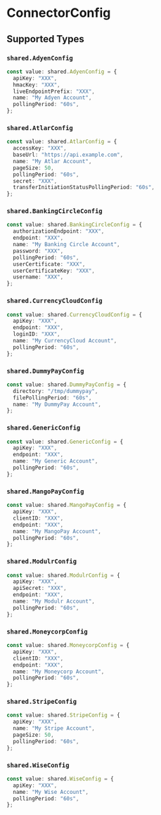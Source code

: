 # ConnectorConfig


## Supported Types

### `shared.AdyenConfig`

```typescript
const value: shared.AdyenConfig = {
  apiKey: "XXX",
  hmacKey: "XXX",
  liveEndpointPrefix: "XXX",
  name: "My Adyen Account",
  pollingPeriod: "60s",
};
```

### `shared.AtlarConfig`

```typescript
const value: shared.AtlarConfig = {
  accessKey: "XXX",
  baseUrl: "https://api.example.com",
  name: "My Atlar Account",
  pageSize: 50,
  pollingPeriod: "60s",
  secret: "XXX",
  transferInitiationStatusPollingPeriod: "60s",
};
```

### `shared.BankingCircleConfig`

```typescript
const value: shared.BankingCircleConfig = {
  authorizationEndpoint: "XXX",
  endpoint: "XXX",
  name: "My Banking Circle Account",
  password: "XXX",
  pollingPeriod: "60s",
  userCertificate: "XXX",
  userCertificateKey: "XXX",
  username: "XXX",
};
```

### `shared.CurrencyCloudConfig`

```typescript
const value: shared.CurrencyCloudConfig = {
  apiKey: "XXX",
  endpoint: "XXX",
  loginID: "XXX",
  name: "My CurrencyCloud Account",
  pollingPeriod: "60s",
};
```

### `shared.DummyPayConfig`

```typescript
const value: shared.DummyPayConfig = {
  directory: "/tmp/dummypay",
  filePollingPeriod: "60s",
  name: "My DummyPay Account",
};
```

### `shared.GenericConfig`

```typescript
const value: shared.GenericConfig = {
  apiKey: "XXX",
  endpoint: "XXX",
  name: "My Generic Account",
  pollingPeriod: "60s",
};
```

### `shared.MangoPayConfig`

```typescript
const value: shared.MangoPayConfig = {
  apiKey: "XXX",
  clientID: "XXX",
  endpoint: "XXX",
  name: "My MangoPay Account",
  pollingPeriod: "60s",
};
```

### `shared.ModulrConfig`

```typescript
const value: shared.ModulrConfig = {
  apiKey: "XXX",
  apiSecret: "XXX",
  endpoint: "XXX",
  name: "My Modulr Account",
  pollingPeriod: "60s",
};
```

### `shared.MoneycorpConfig`

```typescript
const value: shared.MoneycorpConfig = {
  apiKey: "XXX",
  clientID: "XXX",
  endpoint: "XXX",
  name: "My Moneycorp Account",
  pollingPeriod: "60s",
};
```

### `shared.StripeConfig`

```typescript
const value: shared.StripeConfig = {
  apiKey: "XXX",
  name: "My Stripe Account",
  pageSize: 50,
  pollingPeriod: "60s",
};
```

### `shared.WiseConfig`

```typescript
const value: shared.WiseConfig = {
  apiKey: "XXX",
  name: "My Wise Account",
  pollingPeriod: "60s",
};
```

